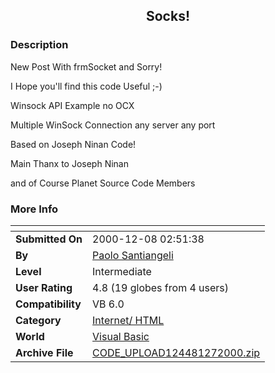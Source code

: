 ﻿<div align="center">

## Socks\!


</div>

### Description

New Post With frmSocket and Sorry!

I Hope you'll find this code Useful ;-)

Winsock API Example no OCX

Multiple WinSock Connection any server any port

Based on Joseph Ninan Code!

Main Thanx to Joseph Ninan

and of Course Planet Source Code Members
 
### More Info
 


<span>             |<span>
---                |---
**Submitted On**   |2000-12-08 02:51:38
**By**             |[Paolo Santiangeli](https://github.com/Planet-Source-Code/PSCIndex/blob/master/ByAuthor/paolo-santiangeli.md)
**Level**          |Intermediate
**User Rating**    |4.8 (19 globes from 4 users)
**Compatibility**  |VB 6\.0
**Category**       |[Internet/ HTML](https://github.com/Planet-Source-Code/PSCIndex/blob/master/ByCategory/internet-html__1-34.md)
**World**          |[Visual Basic](https://github.com/Planet-Source-Code/PSCIndex/blob/master/ByWorld/visual-basic.md)
**Archive File**   |[CODE\_UPLOAD124481272000\.zip](https://github.com/Planet-Source-Code/paolo-santiangeli-socks__1-13401/archive/master.zip)








